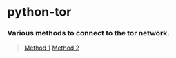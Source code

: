 # python-tor
### Various methods to connect to the tor network.

> [Method 1](https://github.com/c4rb0nx1/python-tor/blob/side/method_1.py)
> [Method 2](https://github.com/c4rb0nx1/python-tor/blob/side/method_2.py)
